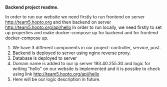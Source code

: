 **Backend project readme.** 

In order to run our website we need firstly to run frontend on server http://team5.hopto.org and then backend on server http://team5.hopto.org/api/hello
In order to run locally, we need firstly to set up properties and make docker-compose up for backend and for frontend docker-compose up.

1. We have 3 different components in our project: controller, service, post.
2. Backend is deployed to server using nginx reverse proxy.
3. Database is deployed to server
4. Domain name is added to our ip server 193.40.255.30 and logic for writing "hello" on our website is implemented and it is possibe to check using link http://team5.hopto.org/api/hello
5. Here will be our logic description in future.


